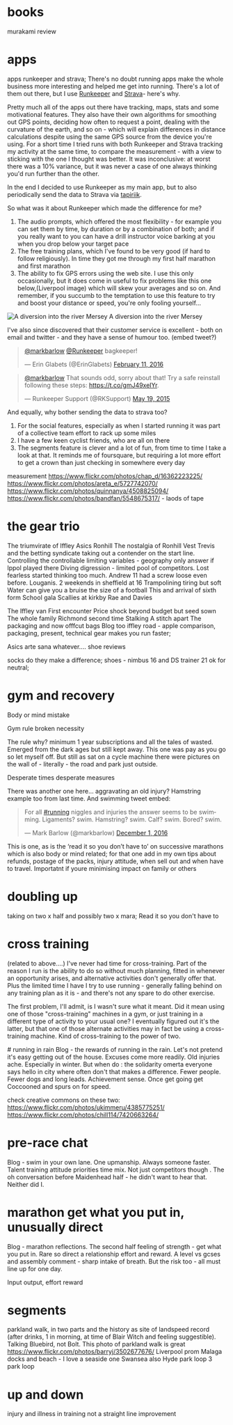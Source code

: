 



# books

murakami review

# apps

apps runkeeper and strava; 
There's no doubt running apps make the whole business more interesting and helped me get into running. There's a lot of them out there, but I use <a href="http://www.runkeeper.com">Runkeeper</a> and <a href="http://www.strava.com">Strava</a>- here's why.

Pretty much all of the apps out there have tracking, maps, stats and some motivational features. They also have their own algorithms for smoothing out GPS points, deciding how often to request a point, dealing with the curvature of the earth, and so on - which will explain differences in distance calculations despite using the same GPS source from the device you're using. For a short time I tried runs with both Runkeeper and Strava tracking my activity at the same time, to compare the measurement - with a view to sticking with the one I thought was better. It was inconclusive: at worst there was a 10% variance, but it was never a case of one always thinking you'd run further than the other. 

In the end I decided to use Runkeeper as my main app, but to also periodically send the data to Strava via <a href="https://tapiriik.com/">tapiriik</a>. 

So what was it about Runkeeper which made the difference for me?
1. The audio prompts, which offered the most flexibility - for example you can set them by time, by duration or by a combination of both; and if you really want to you can have a drill instructor voice barking at you when you drop below your target pace
2. The free training plans, which I've found to be very good (if hard to follow religiously).  In time they got me through my first half marathon and first marathon
3. The ability to fix GPS errors using the web site. I use this only occasionally, but it does come in useful to fix problems like this one below,(Liverpool image) which will skew your averages and so on. And remember, if you succumb to the temptation to use this feature to try and boost your distance or speed, you're only fooling yourself... 

<img class="img-responsive" src="{{ site.baseurl }}/img/blog-runkeeper-river.png" alt="A diversion into the river Mersey">
<span class="caption text-muted">A diversion into the river Mersey</span>


I've also since discovered that their customer service is excellent - both on email and twitter - and they have a sense of humour too. (embed tweet?)

<blockquote class="twitter-tweet" data-lang="en"><p lang="tl" dir="ltr"><a href="https://twitter.com/markbarlow">@markbarlow</a> <a href="https://twitter.com/Runkeeper">@Runkeeper</a> bagkeeper!</p>&mdash; Erin Glabets (@ErinGlabets) <a href="https://twitter.com/ErinGlabets/status/697896997228036096">February 11, 2016</a></blockquote>
<script async src="//platform.twitter.com/widgets.js" charset="utf-8"></script>

<blockquote class="twitter-tweet" data-lang="en"><p lang="en" dir="ltr"><a href="https://twitter.com/markbarlow">@markbarlow</a> That sounds odd, sorry about that! Try a safe reinstall following these steps: <a href="https://t.co/gmJ49xeIYr">https://t.co/gmJ49xeIYr</a>.</p>&mdash; Runkeeper Support (@RKSupport) <a href="https://twitter.com/RKSupport/status/600702862977413120">May 19, 2015</a></blockquote>
<script async src="//platform.twitter.com/widgets.js" charset="utf-8"></script>


And equally, why bother sending the data to strava too?
1. For the social features, especially as when I started running it was part of a collective team effort to rack up some miles
2. I have a few keen cyclist friends, who are all on there
3. The segments feature is clever and a lot of fun, from time to time I take a look at that. It reminds me of foursquare, but requiring a lot more effort to get a crown than just checking in somewhere every day



measurement 
https://www.flickr.com/photos/chap_d/16362223225/
https://www.flickr.com/photos/areta_e/5727742070/
https://www.flickr.com/photos/quinnanya/4508825094/
https://www.flickr.com/photos/bandfan/5548675317/ - laods of tape




# the gear trio

The triumvirate of Iffley Asics Ronhill
The nostalgia of Ronhill
Vest
Trevis and the betting syndicate taking out a contender on the start line. Controlling the controllable limiting variables  - geography only answer if lppol played there 
Diving digression - limited pool of competitors. Lost fearless started thinking too much. Andrew 11 had a screw loose even before. Louganis. 2 weekends in sheffield at 16
Trampolining tiring but soft
Water can give you a bruise the size of a football
This and arrival of sixth form
School gala
Scallies at kirkby
Rae and Davies

The Iffley van
First encounter
Price shock beyond budget but seed sown
The whole family Richmond second time
Stalking
A stitch apart
The packaging and now offfcut bags
Blog too
iffley road - apple comparison, packaging, present, technical gear makes you run faster;


Asics
arte sana whatever....
shoe reviews


 socks do they make a difference; shoes - nimbus 16 and DS trainer 21 ok for neutral;



# gym and recovery 

Body or mind mistake
 
Gym rule broken necessity

The rule why? minimum 1 year subscriptions and all the tales of wasted. Emerged from the dark ages but still kept away. This one was pay as you go so let myself off. But still as sat on a cycle machine there were pictures on the wall of  - literally - the road and park just outside.
 
Desperate times desperate measures

There was another one here… aggravating an old injury? Hamstring example too from last time. And swimming tweet embed:
 
<blockquote class="twitter-tweet" data-lang="en"><p lang="en" dir="ltr">For all <a href="https://twitter.com/hashtag/running?src=hash">#running</a> niggles and injuries the answer seems to be swimming. Ligaments? swim. Hamstring? swim. Calf? swim. Bored? swim.</p>&mdash; Mark Barlow (@markbarlow) <a href="https://twitter.com/markbarlow/status/804321638401658880">December 1, 2016</a></blockquote>
<script async src="//platform.twitter.com/widgets.js" charset="utf-8"></script>
 
This is one, as is the ‘read it so you don’t have to’ on  successive marathons which is also body or mind related; for that one add in my own tips about refunds, postage of the packs, injury attitude, when sell out and when have to travel. Importatnt if youre minimising impact on family or others

# doubling up

taking on two x half and possibly two x mara;
Read it so you don't have to



# cross training

(related to above....)
I've never had time for cross-training. Part of the reason I run is the ability to do so without much planning, fitted in whenever an opportunity arises, and alternative activities don't generally offer that. Plus the limited time I have I try to use running  - generally falling behind on any training plan as it is -  and there's not any spare to do other exercise. 

The first problem, I'll admit, is I wasn't sure what it meant. Did it mean using one of those "cross-training" machines in a gym, or just training in a different type of activity to your usual one? I eventually figured out it's the latter, but that one of those alternate activities may in fact be using a cross-training machine. Kind of cross-training to the power of two. 


​# running in rain
Blog - the rewards of running in the rain. Let's not pretend it's easy getting out of the house. Excuses come more readily. Old injuries ache. Especially in winter. But when do : the solidarity omerta everyone says hello in city where often don't that makes a difference. Fewer people. Fewer dogs and long leads.
Achievement sense. Once get going get Coccooned and spurs on for speed.

check creative commons on these two:
https://www.flickr.com/photos/ukimmeru/4385775251/
https://www.flickr.com/photos/chill114/7420663264/

# pre-race chat
Blog - swim in your own lane. One upmanship. Always someone faster. Talent training attitude priorities time mix. Not just competitors though . The oh conversation before Maidenhead half - he didn't want to hear that. Neither did I.

# marathon get what you put in, unusually direct
Blog - marathon reflections. The second half feeling of strength - get what you put in. Rare so direct a relationship effort and reward. A level vs gcses and assembly comment - sharp intake of breath. But the risk too - all must line up for one day.

Input output, effort reward

# segments
parkland walk, in two parts and the history as site of landspeed record (after drinks, 1 in morning, at time of Blair Witch and feeling suggestible). Talking Bluebird, not Bolt. This photo of parkland walk is great https://www.flickr.com/photos/barryj/3502677676/
Liverpool prom
Malaga docks and beach - I love a seaside one
Swansea also
Hyde park loop 3 park loop


# up and down

injury and illness in training
not a straight line improvement 






